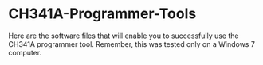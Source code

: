 # CH341A-Programmer-Tools
Here are the software files that will enable you to successfully use the CH341A programmer tool.
Remember, this was tested only on a Windows 7 computer.
